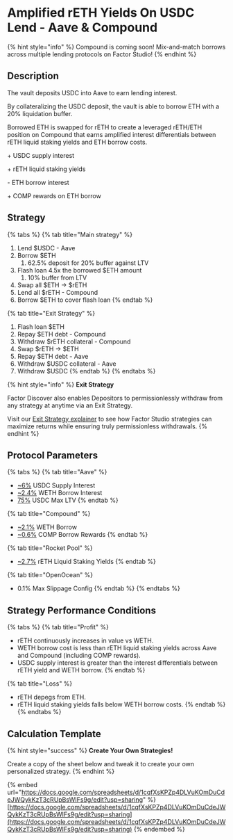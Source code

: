 # Amplified rETH Yields On USDC Lend - Aave & Compound

{% hint style="info" %}
Compound is coming soon! Mix-and-match borrows across multiple lending protocols on Factor Studio!
{% endhint %}

## Description

The vault deposits USDC into Aave to earn lending interest.

By collateralizing the USDC deposit, the vault is able to borrow ETH with a 20% liquidation buffer.

Borrowed ETH is swapped for rETH to create a leveraged rETH/ETH position on Compound that earns amplified interest differentials between rETH liquid staking yields and ETH borrow costs.

\+ USDC supply interest

\+ rETH liquid staking yields

\- ETH borrow interest

\+ COMP rewards on ETH borrow

## Strategy

{% tabs %}
{% tab title="Main strategy" %}
1. Lend $USDC - Aave
2. Borrow $ETH
   1. 62.5% deposit for 20% buffer against LTV
3. Flash loan 4.5x the borrowed $ETH amount
   1. 10% buffer from LTV
4. Swap all $ETH → $rETH
5. Lend all $rETH - Compound
6. Borrow $ETH to cover flash loan
{% endtab %}

{% tab title="Exit Strategy" %}
1. Flash loan $ETH
2. Repay $ETH debt - Compound
3. Withdraw $rETH collateral - Compound
4. Swap $rETH → $ETH
5. Repay $ETH debt - Aave
6. Withdraw $USDC collateral - Aave
7. Withdraw $USDC
{% endtab %}
{% endtabs %}

{% hint style="info" %}
**Exit Strategy**

Factor Discover also enables Depositors to permissionlessly withdraw from any strategy at anytime via an Exit Strategy.

Visit our [Exit Strategy explainer](../../../../factor-studio/studio-pro/exit-strategy.md) to see how Factor Studio strategies can maximize returns while ensuring truly permissionless withdrawals.
{% endhint %}

## Protocol Parameters

{% tabs %}
{% tab title="Aave" %}
* [\~6%](https://app.aave.com/reserve-overview/?underlyingAsset=0xaf88d065e77c8cc2239327c5edb3a432268e5831\&marketName=proto_arbitrum_v3) USDC Supply Interest
* [\~2.4%](https://app.aave.com/reserve-overview/?underlyingAsset=0x82af49447d8a07e3bd95bd0d56f35241523fbab1\&marketName=proto_arbitrum_v3) WETH Borrow Interest
* [75%](https://app.aave.com/reserve-overview/?underlyingAsset=0xaf88d065e77c8cc2239327c5edb3a432268e5831\&marketName=proto_arbitrum_v3) USDC Max LTV
{% endtab %}

{% tab title="Compound" %}
* [\~2.1%](https://app.compound.finance/markets/weth-arb) WETH Borrow
* [\~0.6%](https://app.compound.finance/markets/weth-arb) COMP Borrow Rewards
{% endtab %}

{% tab title="Rocket Pool" %}
* [\~2.7%](https://rocketpool.net/) rETH Liquid Staking Yields
{% endtab %}

{% tab title="OpenOcean" %}
* 0.1% Max Slippage Config
{% endtab %}
{% endtabs %}

## Strategy Performance Conditions

{% tabs %}
{% tab title="Profit" %}
* rETH continuously increases in value vs WETH.
* WETH borrow cost is less than rETH liquid staking yields across Aave and Compound (including COMP rewards).
* USDC supply interest is greater than the interest differentials between rETH yield and WETH borrow.
{% endtab %}

{% tab title="Loss" %}
* rETH depegs from ETH.
* rETH liquid staking yields falls below WETH borrow costs.
{% endtab %}
{% endtabs %}

## Calculation Template

{% hint style="success" %}
**Create Your Own Strategies!**

Create a copy of the sheet below and tweak it to create your own personalized strategy.
{% endhint %}

{% embed url="https://docs.google.com/spreadsheets/d/1cqfXsKPZp4DLVuKOmDuCdeJWQykKzT3cRUpBsWIFs9g/edit?usp=sharing" %}
[https://docs.google.com/spreadsheets/d/1cqfXsKPZp4DLVuKOmDuCdeJWQykKzT3cRUpBsWIFs9g/edit?usp=sharing](https://docs.google.com/spreadsheets/d/1cqfXsKPZp4DLVuKOmDuCdeJWQykKzT3cRUpBsWIFs9g/edit?usp=sharing)
{% endembed %}
